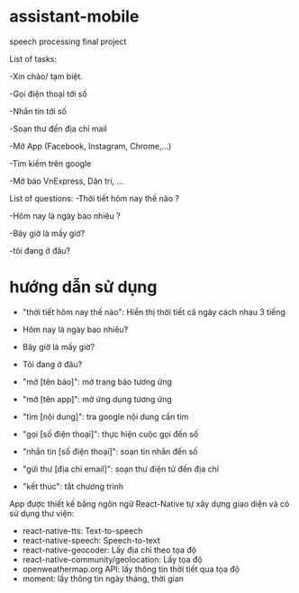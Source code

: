 # assistant-mobile
speech processing final project

List of tasks:

-Xin chào/ tạm biệt.

-Gọi điện thoại tới số

-Nhắn tin tới số

-Soạn thư đến địa chỉ mail

-Mở App (Facebook, Instagram, Chrome,...)

-Tìm kiếm trên google

-Mở báo VnExpress, Dân trí, ...

List of questions:
-Thời tiết hôm nay thế nào ?

-Hôm nay là ngày bao nhiêu ?

-Bây giờ là mấy giờ?

-tôi đang ở đâu?


# hướng dẫn sử dụng

- "thời tiết hôm nay thế nào": Hiển thị thời tiết cả ngày cách nhau 3 tiếng

- Hôm nay là ngày bao nhiêu?

- Bây giờ là mấy giờ?

- Tôi đang ở đâu?

- "mở [tên báo]": mở trang báo tương ứng

- "mở [tên app]": mở ứng dụng tương ứng

- "tìm [nội dung]": tra google nội dung cần tìm

- "gọi [số điện thoại]": thực hiện cuộc gọi đến số

- "nhắn tin [số điện thoại]": soạn tin nhắn đến số

- "gửi thư [địa chỉ email]": soạn thư điện tử đến địa chỉ

- "kết thúc": tắt chương trình

App được thiết kế bằng ngôn ngữ React-Native tự xây dựng giao diện và có sử dụng thư viện:
- react-native-tts: Text-to-speech
- react-native-speech: Speech-to-text
- react-native-geocoder: Lấy địa chỉ theo tọa độ
- react-native-community/geolocation: Lấy tọa độ
- openweathermap.org API: lấy thông tin thời tiết qua tọa độ
- moment: lấy thông tin ngày tháng, thời gian